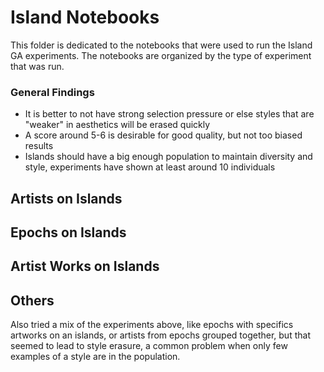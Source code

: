# Island Notebooks
This folder is dedicated to the notebooks that were used to run the Island GA experiments. The notebooks are organized by the type of experiment that was run. 

### General Findings
* It is better to not have strong selection pressure or else styles that are "weaker" in aesthetics will be erased quickly
* A score around 5-6 is desirable for good quality, but not too biased results
* Islands should have a big enough population to maintain diversity and style, experiments have shown at least around 10 individuals

## Artists on Islands

## Epochs on Islands

## Artist Works on Islands


## Others
Also tried a mix of the experiments above, like epochs with specifics artworks on an islands, or artists from epochs grouped together, but that seemed to lead to style erasure, a common problem when only few examples of a style are in the population.